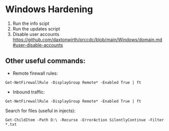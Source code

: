 # Windows Hardening

1. Run the info scipt
2. Run the updates script
3. Disable user accounts https://github.com/daxtonwirth/prccdc/blob/main/Windows/domain.md#user-disable-accounts

  
## Other useful commands:
* Remote firewall rules:
```
Get-NetFirewallRule -DisplayGroup Remote* -Enabled True | ft
```
* Inbound traffic:
```
Get-NetFirewallRule -DisplayGroup Remote* -Enabled True | ft
```  
Search for files (useful in injects):
```
Get-ChildItem -Path D:\ -Recurse -ErrorAction SilentlyContinue -Filter *.txt
```
